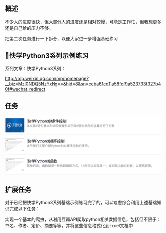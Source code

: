## 概述

不少人的进度很快，但大部分人的进度还是相对较慢，可能是工作忙，但我想更多还是自己给的压力不够。

把第二次任务进行一下拆分，以便大家进一步增强基础练习

## 快学Python3系列示例练习

系列文章：快学Python3系列：

http://mp.weixin.qq.com/mp/homepage?__biz=MzI0NDQ5NzYxNg==&hid=8&sn=ceba61cd11a58fef9a523733f327b40f#wechat_redirect

## 任务

![](images/第二天.png)

## 扩展任务

对于已经把快学Python3系列基础示例练习完了的，可以考虑综合利用上述基础知识完成以下任务：

实现一个基本的爬虫，从利用豆瓣API爬取python相关数据信息，包括但不限于：书名、作者、定价、摘要等等，并将这些信息格式化到excel文档中


